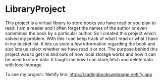 # LibraryProject
This project is a virtual library to store books you have read or you plan to read. I am a reader and I often forget the names of the author or even sometimes the book by a particular author. So I created this project which solved my problem. With this I can keep track of what I read or what I have in my bucket list. It lets us store a few information regarding the book and also lets us select whether we have read it or not. The purpose behind this project was to get ins and outs of how local storage works and how it can be used to store data. It taught me how I can store,fetch and delete data with local storage.

To see my project::
Netlify link: https://aadingbookswebpage.netlify.app
